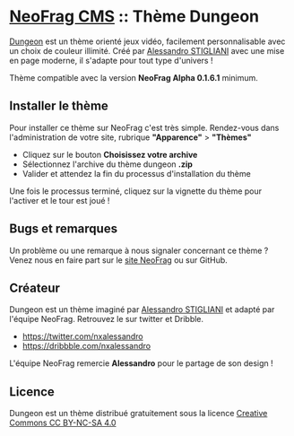 # [NeoFrag CMS](https://neofr.ag/) :: Thème Dungeon

[Dungeon](https://github.com/NeoFragCMS/neofrag-theme-dungeon) est un thème orienté jeux vidéo, facilement personnalisable avec un choix de couleur illimité.
Créé par [Alessandro STIGLIANI](https://dribbble.com/nxalessandro) avec une mise en page moderne, il s'adapte pour tout type d'univers !

Thème compatible avec la version **NeoFrag Alpha 0.1.6.1** minimum.

## Installer le thème

Pour installer ce thème sur NeoFrag c'est très simple. Rendez-vous dans l'administration de votre site, rubrique **"Apparence"** > **"Thèmes"**

* Cliquez sur le bouton **Choisissez votre archive**
* Sélectionnez l'archive du thème dungeon **.zip**
* Valider et attendez la fin du processus d'installation du thème

Une fois le processus terminé, cliquez sur la vignette du thème pour l'activer et le tour est joué !

## Bugs et remarques

Un problème ou une remarque à nous signaler concernant ce thème ? Venez nous en faire part sur le [site NeoFrag](https://neofr.ag) ou sur GitHub.

## Créateur

Dungeon est un thème imaginé par [Alessandro STIGLIANI](https://dribbble.com/nxalessandro) et adapté par l'équipe NeoFrag.
Retrouvez le sur twitter et Dribble.

* https://twitter.com/nxalessandro
* https://dribbble.com/nxalessandro

L'équipe NeoFrag remercie **Alessandro** pour le partage de son design !

## Licence

Dungeon est un thème distribué gratuitement sous la licence [Creative Commons CC BY-NC-SA 4.0](http://creativecommons.org/licenses/by-nc-sa/4.0/legalcode)